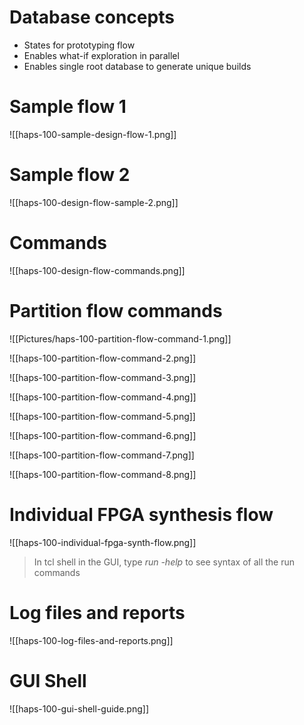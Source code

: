 # Database concepts
- States for prototyping flow
- Enables what-if exploration in parallel
- Enables single root database to generate unique builds

# Sample flow 1
![[haps-100-sample-design-flow-1.png]]

# Sample flow 2
![[haps-100-design-flow-sample-2.png]]

# Commands
![[haps-100-design-flow-commands.png]]

# Partition flow commands
![[Pictures/haps-100-partition-flow-command-1.png]]

![[haps-100-partition-flow-command-2.png]]

![[haps-100-partition-flow-command-3.png]]

![[haps-100-partition-flow-command-4.png]]

![[haps-100-partition-flow-command-5.png]]

![[haps-100-partition-flow-command-6.png]]

![[haps-100-partition-flow-command-7.png]]

![[haps-100-partition-flow-command-8.png]]

# Individual FPGA synthesis flow
![[haps-100-individual-fpga-synth-flow.png]]

> In tcl shell in the GUI, type *run -help* to see syntax of all the run commands 

# Log files and reports
![[haps-100-log-files-and-reports.png]]

# GUI Shell
![[haps-100-gui-shell-guide.png]]